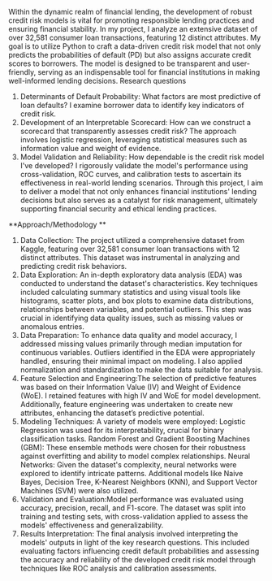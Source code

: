 Within the dynamic realm of financial lending, the development of robust credit risk models is vital for promoting responsible lending practices and ensuring financial stability. In my project, I analyze an extensive dataset of over 32,581 consumer loan transactions, featuring 12 distinct attributes. My goal is to utilize Python to craft a data-driven credit risk model that not only predicts the probabilities of default (PD) but also assigns accurate credit scores to borrowers. The model is designed to be transparent and user-friendly, serving as an indispensable tool for financial institutions in making well-informed lending decisions.
Research questions
1.	Determinants of Default Probability: What factors are most predictive of loan defaults? I examine borrower data to identify key indicators of credit risk.
2.	Development of an Interpretable Scorecard: How can we construct a scorecard that transparently assesses credit risk? The approach involves logistic regression, leveraging statistical measures such as information value and weight of evidence.
3.	Model Validation and Reliability: How dependable is the credit risk model I've developed? I rigorously validate the model's performance using cross-validation, ROC curves, and calibration tests to ascertain its effectiveness in real-world lending scenarios.
Through this project, I aim to deliver a model that not only enhances financial institutions' lending decisions but also serves as a catalyst for risk management, ultimately supporting financial security and ethical lending practices.

**Approach/Methodology
**
1. Data Collection: The project utilized a comprehensive dataset from Kaggle, featuring over 32,581 consumer loan transactions with 12 distinct attributes. This dataset was instrumental in analyzing and predicting credit risk behaviors.
2. Data Exploration: An in-depth exploratory data analysis (EDA) was conducted to understand the dataset's characteristics. Key techniques included calculating summary statistics and using visual tools like histograms, scatter plots, and box plots to examine data distributions, relationships between variables, and potential outliers. This step was crucial in identifying data quality issues, such as missing values or anomalous entries.
3. Data Preparation: To enhance data quality and model accuracy, I addressed missing values primarily through median imputation for continuous variables. Outliers identified in the EDA were appropriately handled, ensuring their minimal impact on modeling. I also applied normalization and standardization to make the data suitable for analysis.
4. Feature Selection and Engineering:The selection of predictive features was based on their Information Value (IV) and Weight of Evidence (WoE). I retained features with high IV and WoE for model development. Additionally, feature engineering was undertaken to create new attributes, enhancing the dataset’s predictive potential.
5. Modeling Techniques: A variety of models were employed:
  Logistic Regression was used for its interpretability, crucial for binary classification tasks.
  Random Forest and Gradient Boosting Machines (GBM): These ensemble methods were chosen for their robustness against overfitting and ability to model complex relationships.
  Neural Networks: Given the dataset's complexity, neural networks were explored to identify intricate patterns.
  Additional models like Naive Bayes, Decision Tree, K-Nearest Neighbors (KNN), and Support Vector Machines (SVM) were also utilized.
6. Validation and Evaluation:Model performance was evaluated using accuracy, precision, recall, and F1-score. The dataset was split into training and testing sets, with cross-validation applied to assess the models' effectiveness and generalizability.
7. Results Interpretation: The final analysis involved interpreting the models' outputs in light of the key research questions. This included evaluating factors influencing credit default probabilities and assessing the accuracy and reliability of the developed credit risk model through techniques like ROC analysis and calibration assessments.
